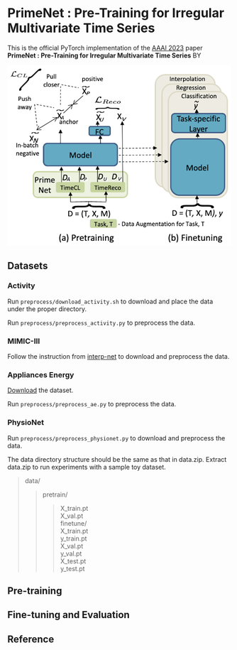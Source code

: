 # PrimeNet : Pre-Training for Irregular Multivariate Time Series
This is the official PyTorch implementation of the [AAAI 2023](https://aaai.org/Conferences/AAAI-23/) paper **PrimeNet : Pre-Training for Irregular Multivariate Time Series** BY 

![alt text](https://github.com/ranakroychowdhury/PrimeNet/blob/main/setup.png)



## Datasets

### Activity
Run `preprocess/download_activity.sh` to download and place the data under the proper directory.

Run `preprocess/preprocess_activity.py` to preprocess the data. 


### MIMIC-III
Follow the instruction from [interp-net](https://github.com/mlds-lab/interp-net) to download and preprocess the data.


### Appliances Energy
[Download](https://zenodo.org/record/3902637) the dataset.

Run `preprocess/preprocess_ae.py` to preprocess the data.


### PhysioNet
Run `preprocess/preprocess_physionet.py` to download and preprocess the data.


The data directory structure should be the same as that in data.zip. Extract data.zip to run experiments with a sample toy dataset.  
> data/  
>> pretrain/  
>>> X_train.pt  
>>> X_val.pt  
>> finetune/  
>>> X_train.pt  
>>> y_train.pt  
>>> X_val.pt  
>>> y_val.pt  
>>> X_test.pt  
>>> y_test.pt


## Pre-training



## Fine-tuning and Evaluation



## Reference
